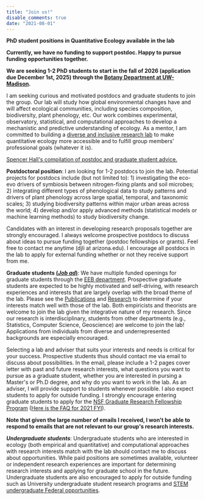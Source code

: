 ```yaml
---
title: "Join us!"
disable_comments: true
date: "2021-08-01"
---
```


**PhD student positions in Quantitative Ecology available in the lab**

**Currently, we have no funding to support postdoc. Happy to pursue funding opportunities together.**

**We are seeking 1-2 PhD students to start in the fall of 2026 (application due December 1st, 2025) through the [Botany Department at UW-Madison](https://botany.wisc.edu/graduate-program/).** 


I am seeking curious and motivated postdocs and graduate students to join the group. Our lab will study how global environmental changes have and will affect ecological communities, including species composition, biodiversity, plant phenology, etc. Our work combines experimental, observatory, statistical, and computational approaches to develop a mechanistic and predictive understanding of ecology. As a mentor, I am committed to building a [diverse and inclusive research lab](/value/) to make quantitative ecology more accessible and to fulfill group members' professional goals (whatever it is).

[Spencer Hall's compilation of postdoc and graduate student advice.](https://halllab2.sitehost.iu.edu/grad-student-resources.html)

**Postdoctoral position**: I am looking for 1-2 postdocs to join the lab. Potential projects for postdocs include (but not limited to): 1) investigating the eco-evo drivers of symbiosis between nitrogen-fixing plants and soil microbes; 2) integrating different types of phenological data to study patterns and drivers of plant phenology across large spatial, temporal, and taxonomic scales; 3) studying biodiversity patterns within major urban areas across the world; 4) develop and/or apply advanced methods (statistical models or machine learning methods) to study biodiversity change. 

Candidates with an interest in developing research proposals together are strongly encouraged. I always welcome prospective postdocs to discuss about ideas to pursue funding together (postdoc fellowships or grants). Feel free to contact me anytime (djli at arizona.edu). I encourage all postdocs in the lab to apply for external funding whether or not they receive support from me.

**Graduate students [(_**Job ad**_)](/pdf/positions_2025.pdf)**: We have multiple funded openings for graduate students through the [EEB department](https://eeb.arizona.edu/graduate/prospective-students/apply-program). Prospective graduate students are expected to be highly motivated and self-driving, with research experiences and interests that are largely overlap with the broad theme of the lab. Please see the [Publications](/publications/) and [Research](/research/) to determine if your interests match well with those of the lab. Both empiricists and theorists are welcome to join the lab given the integrative nature of my research. Since our research is interdisciplinary, students from other departments (e.g., Statistics, Computer Science, Geoscience) are welcome to join the lab! Applications from individuals from diverse and underrepresented backgrounds are especially encouraged.

Selecting a lab and adviser that suits your interests and needs is critical for your success. Prospective students thus should contact me via email to discuss about possibilities. In the email, please include a 1-2 pages cover letter with past and future research interests, what questions you want to pursue as a graduate student, whether you are interested in pursing a Master's or Ph.D degree, and why do you want to work in the lab. As an adviser, I will provide support to students whenever possible. I also expect students to apply for outside funding. I strongly encourage entering graduate students to apply for the [NSF Graduate Research Fellowship Program](http://www.nsfgrfp.org/) ([Here is the FAQ for 2021 FYI](https://www.nsf.gov/pubs/2020/nsf20114/nsf20114.jsp?WT.mc_id=USNSF_25&WT.mc_ev=click)).  

__Note that given the large number of emails I received, I won't be able to respond to emails that are not relevant to our group's research interests.__


***Undergraduate students***: Undergraduate students who are interested in ecology (both empirical and quantitative) and computational approaches with research interests match with the lab should contact me to discuss about opportunities. While paid positions are sometimes available, volunteer or independent research experiences are important for determining research interests and applying for graduate school in the future. Undergraduate students are also encouraged to apply for outside funding such as University undergraduate student research programs and [STEM undergraduate Federal opportunities](https://stemundergrads.science.gov/).

<!---

**Postdoctoral position**: I am looking for a postdoc whose interests align with the themes of the lab. There is no specific project tightened to this position. Therefore, the postdoc hired will have lots of freedom to develop projects that exciting both of us. Desired skills include statistics, theoretical ecology, programming skills (R, Julia, Python, etc.), and good communication skills (verbal and writing). The postdoc will be expected to work both independently and collaboratively. The position will also have opportunity to develop collaborative grant proposals. It is possible to working remotely, especially given the current pandemic situation. Prospective postdocs should [***apply here***](https://t.co/xh0MZN2kwC?amp=1) with a 1-2 page cover letter with past and future research interests, a CV, and contact information for 3 references. Applications from individuals from diverse and underrepresented backgrounds are especially encouraged.

**Technician**: I am looking for one technician to help with the set up with the lab. Given that my lab will integrate both empirical studies and computational approaches, a good fit candidate should have some experience in field ecological studies (e.g. conducting ecological survey of plant communities, set up control experiments, etc.) and experience or desire to learn more about setting up computers and servers. Applications from individuals from diverse and underrepresented backgrounds are especially encouraged. Prospective applicants should [**apply here**](https://t.co/eShy9Q66N0?amp=1) with a 1-2 page cover letter with past research experience, a CV, and contact information for 3 references.


-->

